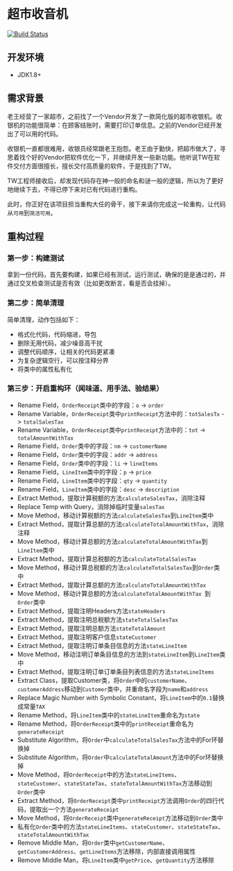 # 超市收音机

[![Build Status](https://travis-ci.org/xp-bootcamp/refactor-cashier.svg?branch=master)](https://travis-ci.org/xp-bootcamp/refactor-cashier)
 

## 开发环境
 - JDK1.8+

## 需求背景
老王经营了一家超市，之前找了一个Vendor开发了一款简化版的超市收银机。收银机的功能很简单：在顾客结账时，需要打印订单信息。之前的Vendor已经开发出了可以用的代码。


收银机一直都很难用，收银员经常跟老王抱怨。老王由于勤快，把超市做大了，寻思着找个好的Vendor把软件优化一下，并继续开发一些新功能。他听说TW在软件交付方面很擅长，擅长交付高质量的软件，于是找到了TW。

TW工程师接收后，却发现代码存在神一般的命名和谜一般的逻辑，所以为了更好地继续下去，不得已停下来对已有代码进行重构。

此时，你正好在该项目担当重构大任的骨干，接下来请你完成这一轮重构，让代码从`可用`到`简洁可用`。


## 重构过程

### 第一步：构建测试
拿到一份代码，首先要构建，如果已经有测试，运行测试，确保的是是通过的，并通过交叉检查测试是否有效（比如更改断言，看是否会挂掉）。


### 第二步：简单清理
简单清理，动作包括如下：

- 格式化代码，代码缩进，导包
- 删除无用代码，减少噪音高干扰
- 调整代码顺序，让相关的代码更紧凑
- 为复杂逻辑空行，可以按注释分界
- 将类中的属性私有化

### 第三步：开启重构环（闻味道、用手法、验结果）
- Rename Field，`OrderReceipt`类中的字段：`o` -> `order`
- Rename Variable，`OrderReceipt`类中`printReceipt`方法中的：`totSalesTx` -> `totalSalesTax`
- Rename Variable，`OrderReceipt`类中`printReceipt`方法中的：`tot` -> `totalAmountWithTax`
- Rename Field，`Order`类中的字段：`nm` -> `customerName`
- Rename Field，`Order`类中的字段：`addr` -> `address`
- Rename Field，`Order`类中的字段：`li` -> `lineItems`
- Rename Field，`LineItem`类中的字段：`p` -> `price`
- Rename Field，`LineItem`类中的字段：`qty` -> `quantity`
- Rename Field，`LineItem`类中的字段：`desc` -> `description`
- Extract Method，提取计算税额的方法`calculateSalesTax`，消除注释
- Replace Temp with Query，消除掉临时变量`salesTax`
- Move Method，移动计算税额的方法`calculateSalesTax`到`LineItem`类中
- Extract Method，提取计算总额的方法`calculateTotalAmountWithTax`，消除注释
- Move Method，移动计算总额的方法`calculateTotalAmountWithTax`到`LineItem`类中
- Extract Method，提取计算总税额的方法`calculateTotalSalesTax`
- Move Method，移动计算总税额的方法`calculateTotalSalesTax`到`Order`类中
- Extract Method，提取计算总额的方法`calculateTotalAmountWithTax`
- Move Method，移动计算总额的方法`calculateTotalAmountWithTax `到`Order`类中
- Extract Method，提取注明Headers方法`stateHeaders`
- Extract Method，提取注明总税额方法`stateTotalSalesTax`
- Extract Method，提取注明总额方法`stateTotalAmount`
- Extract Method，提取注明客户信息`stateCustomer`
- Extract Method，提取注明订单条目信息的方法`stateLineItem`
- Move Method，移动注明订单条目信息的方法到`stateLineItem`到`LineItem`类中
- Extract Method，提取注明订单订单条目列表信息的方法`stateLineItems`
- Extract Class，提取Customer类，将`Order`中的`customerName`、`customerAddress`移动到`Customer`类中，并重命名字段为`name`和`address`
- Replace Magic Number with Symbolic Constant，将`LineItem`中的`0.1`替换成常量`TAX`
- Rename Method，将`LineItem`类中的`stateLineItem`重命名为`state`
- Rename Method，将`OrderReceipt`类中的`printReceipt`重命名为`generateReceipt`
- Substitute Algorithm，将`Order`中`calculateTotalSalesTax`方法中的For环替换掉
- Substitute Algorithm，将`Order`中`calculateTotalAmount`方法中的For环替换掉
- Move Method，将`OrderReceipt`中的方法`stateLineItems`、`stateCustomer`、`stateStateTax`、`stateTotalAmountWithTax`方法移动到 `Order`类中
- Extract Method，将`OrderReceipt`类中`printReceipt`方法调用`Order`的四行代码，提取出一个方法`generateReceipt`
- Move Method，将`OrderReceipt`类中`generateReceipt`方法移动到`Order`类中
- 私有化`Order`类中的方法`stateLineItems`、`stateCustomer`、`stateStateTax`、`stateTotalAmountWithTax`
- Remove Middle Man，将`Order`类中`getCustomerName`、`getCustomerAddress`、`getLineItems`方法移除，内部直接调用属性
- Remove Middle Man，将`LineItem`类中`getPrice`、`getQuantity`方法移除

























